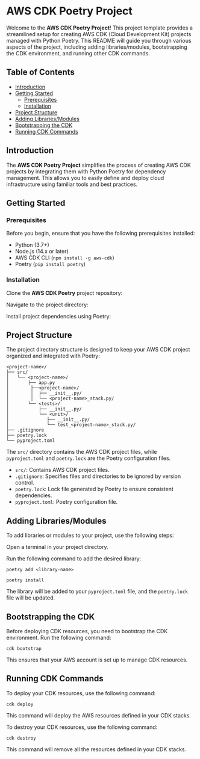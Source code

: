 # AWS CDK Poetry Project

Welcome to the **AWS CDK Poetry Project**! This project template provides a streamlined setup for creating AWS CDK (Cloud Development Kit) projects managed with Python Poetry. This README will guide you through various aspects of the project, including adding libraries/modules, bootstrapping the CDK environment, and running other CDK commands.

## Table of Contents

- [Introduction](#introduction)
- [Getting Started](#getting-started)
  - [Prerequisites](#prerequisites)
  - [Installation](#installation)
- [Project Structure](#project-structure)
- [Adding Libraries/Modules](#adding-librariesmodules)
- [Bootstrapping the CDK](#bootstrapping-the-cdk)
- [Running CDK Commands](#running-cdk-commands)

## Introduction

The **AWS CDK Poetry Project** simplifies the process of creating AWS CDK projects by integrating them with Python Poetry for dependency management. This allows you to easily define and deploy cloud infrastructure using familiar tools and best practices.

## Getting Started

### Prerequisites

Before you begin, ensure that you have the following prerequisites installed:

- Python (3.7+)
- Node.js (14.x or later)
- AWS CDK CLI (`npm install -g aws-cdk`)
- Poetry (`pip install poetry`)

### Installation

Clone the **AWS CDK Poetry** project repository:

Navigate to the project directory:

Install project dependencies using Poetry:

## Project Structure

The project directory structure is designed to keep your AWS CDK project organized and integrated with Poetry:

```
<project-name>/
├── src/
│   └── <project-name>/
│       ├── app.py
│        ├──<project-name>/
│        │  ├── __init__.py/
│        │  └── <project-name>_stack.py/
│       └── <tests>/
│           ├── __init__.py/
│           └── <unit>/
│              ├── __init__.py/
│              └── test_<project-name>_stack.py/
├── .gitignore
├── poetry.lock
└── pyproject.toml
```

The `src/` directory contains the AWS CDK project files, while `pyproject.toml` and `poetry.lock` are the Poetry configuration files.

- `src/`: Contains AWS CDK project files.
- `.gitignore`: Specifies files and directories to be ignored by version control.
- `poetry.lock`: Lock file generated by Poetry to ensure consistent dependencies.
- `pyproject.toml`: Poetry configuration file.

## Adding Libraries/Modules

To add libraries or modules to your project, use the following steps:

Open a terminal in your project directory.

Run the following command to add the desired library:

```
poetry add <library-name>
```

```
poetry install
```

The library will be added to your `pyproject.toml` file, and the `poetry.lock` file will be updated.

## Bootstrapping the CDK

Before deploying CDK resources, you need to bootstrap the CDK environment. Run the following command:

```
cdk bootstrap
```

This ensures that your AWS account is set up to manage CDK resources.

## Running CDK Commands

To deploy your CDK resources, use the following command:

```
cdk deploy
```

This command will deploy the AWS resources defined in your CDK stacks.

To destroy your CDK resources, use the following command:

```
cdk destroy
```

This command will remove all the resources defined in your CDK stacks.
